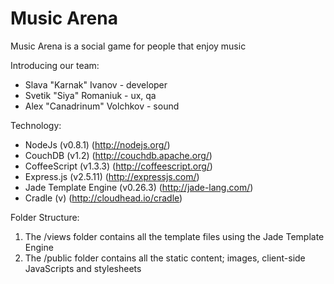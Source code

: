 Music Arena
===========

Music Arena is a social game for people that enjoy music

Introducing our team:

* Slava "Karnak" Ivanov - developer
* Svetik "Siya" Romaniuk - ux, qa
* Alex "Canadrinum" Volchkov - sound

Technology:
* NodeJs (v0.8.1) (http://nodejs.org/)
* CouchDB (v1.2) (http://couchdb.apache.org/)
* CoffeeScript (v1.3.3) (http://coffeescript.org/)
* Express.js (v2.5.11) (http://expressjs.com/)
* Jade Template Engine (v0.26.3) (http://jade-lang.com/)
* Cradle (v) (http://cloudhead.io/cradle)

Folder Structure:
1. The /views folder contains all the template files using the Jade Template Engine
2. The /public folder contains all the static content; images, client-side JavaScripts and stylesheets

